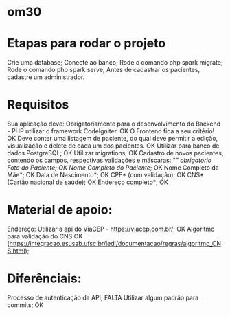 # om30

# Etapas para rodar o projeto

Crie uma database;
Conecte ao banco;
Rode o comando php spark migrate;
Rode o comando php spark serve;
Antes de cadastrar os pacientes, cadastre um administrador.
 
# Requisitos

Sua aplicação deve:
Obrigatoriamente para o desenvolvimento do Backend - PHP utilizar o framework CodeIgniter. OK
O Frontend fica a seu critério! OK
Deve conter uma listagem de paciente, do qual deve permitir a edição, visualização e delete de cada um dos pacientes. OK
Utilizar para banco de dados PostgreSQL; OK
Utilizar migrations; OK
Cadastro de novos pacientes, contendo os campos, respectivas validações e máscaras: "*" obrigatório
Foto do Paciente; OK
Nome Completo do Paciente*; OK
Nome Completo da Mãe*; OK
Data de Nascimento*; OK
CPF* (com validação); OK
CNS*(Cartão nacional de saúde); OK
Endereço completo*; OK

# Material de apoio:

Endereço: Utilizar a api do ViaCEP - https://viacep.com.br/; OK
Algoritmo para validação do CNS  OK (https://integracao.esusab.ufsc.br/ledi/documentacao/regras/algoritmo_CNS.html);

# Diferênciais:

Processo de autenticação da API; FALTA 
Utilizar algum padrão para commits; OK

